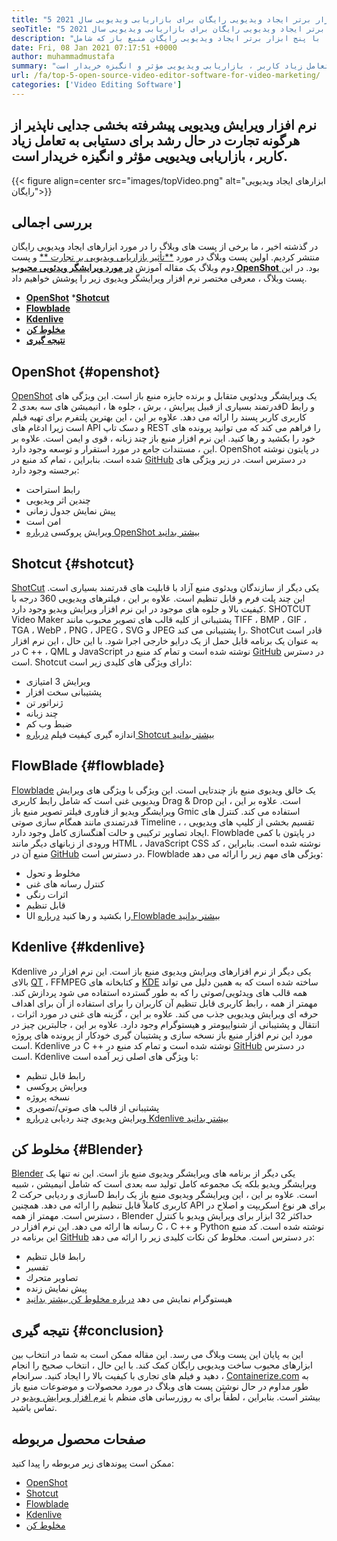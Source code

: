 ```yaml
---
title: "5 ابزار برتر ایجاد ویدیویی رایگان برای بازاریابی ویدیویی سال 2021" 
seoTitle: "5 ابزار برتر ایجاد ویدیویی رایگان برای بازاریابی ویدیویی سال 2021" 
description: "این پست وبلاگ شما را با پنج ابزار برتر ایجاد ویدیویی رایگان منبع باز که شامل OpenShot ، Shotcut ، Flowblade ، Kdenlive و Blender است ، معرفی می کند." 
date: Fri, 08 Jan 2021 07:17:51 +0000
author: muhammadmustafa
summary: "نرم افزار پیشرفته ویرایش ویدیویی بخشی جدایی ناپذیر از هرگونه تجارت در حال رشد برای دستیابی به تعامل زیاد کاربر ، بازاریابی ویدیویی مؤثر و انگیزه خریدار است." 
url: /fa/top-5-open-source-video-editor-software-for-video-marketing/
categories: ['Video Editing Software']
---
```


## نرم افزار ویرایش ویدیویی پیشرفته بخشی جدایی ناپذیر از هرگونه تجارت در حال رشد برای دستیابی به تعامل زیاد کاربر ، بازاریابی ویدیویی مؤثر و انگیزه خریدار است.

{{< figure align=center src="images/topVideo.png" alt="ابزارهای ایجاد ویدیویی رایگان">}}


## بررسی اجمالی
در گذشته اخیر ، ما برخی از پست های وبلاگ را در مورد ابزارهای ایجاد ویدیویی رایگان منتشر کردیم. اولین پست وبلاگ در مورد [**تأثیر بازاریابی ویدیویی بر تجارت **][1] و پست دوم وبلاگ یک مقاله آموزش [ **در مورد ویرایشگر ویدئویی محبوب OpenShot**  ][2] بود.
در این پست وبلاگ ، معرفی مختصر نرم افزار ویرایشگر ویدیوی زیر را پوشش خواهیم داد.
  * **[OpenShot][3]**
  *[**Shotcut** ][4]
  * **[Flowblade][5]**
  * **[Kdenlive][6]**
  * **[مخلوط کن][7]**
  * **[نتیجه گیری][8]**

## OpenShot   {#openshot}
[OpenShot][9] یک ویرایشگر ویدئویی متقابل و برنده جایزه منبع باز است. این ویژگی های قدرتمند بسیاری از قبیل پیرایش ، برش ، جلوه ها ، انیمیشن های سه بعدی 2D و رابط کاربری کاربر پسند را ارائه می دهد. علاوه بر این ، این بهترین پلتفرم برای تهیه فیلم است زیرا ادغام های API و دسک تاپ REST را فراهم می کند که می توانید پرونده های خود را بکشید و رها کنید. این نرم افزار منبع باز چند زبانه ، قوی و ایمن است. علاوه بر این ، مستندات جامع در مورد استقرار و توسعه وجود دارد. OpenShot در پایتون نوشته شده است. بنابراین ، تمام کد منبع در [GitHub][10] در دسترس است.
در زیر ویژگی های برجسته وجود دارد:
  * رابط استراحت
  * چندین اثر ویدیویی
  * پیش نمایش جدول زمانی
  * امن است
  * ویرایش پروکسی
[درباره OpenShot بیشتر بدانید][11]

## Shotcut   {#shotcut}
[ShotCut][12] یکی دیگر از سازندگان ویدئوی منبع آزاد با قابلیت های قدرتمند بسیاری است. این چند پلت فرم و قابل تنظیم است. علاوه بر این ، فیلترهای ویدیویی 360 درجه با کیفیت بالا و جلوه های موجود در این نرم افزار ویرایش ویدیو وجود دارد. SHOTCUT Video Maker پشتیبانی از کلیه قالب های تصویر محبوب مانند TIFF ، BMP ، GIF ، TGA ، WebP ، PNG ، JPEG ، SVG و JPEG را پشتیبانی می کند. ShotCut قادر است به عنوان یک برنامه قابل حمل از یک درایو خارجی اجرا شود. با این حال ، این نرم افزار در C ++ ، QML و JavaScript نوشته شده است و تمام کد منبع در [GitHub][13] در دسترس است.
Shotcut دارای ویژگی های کلیدی زیر است:
  * ویرایش 3 امتیازی
  * پشتیبانی سخت افزار
  * ژنراتور تن
  * چند زبانه
  * ضبط وب کم
  * اندازه گیری کیفیت فیلم
[درباره Shotcut بیشتر بدانید][14]

## FlowBlade   {#flowblade}
[Flowblade][15] یک خالق ویدیوی منبع باز چندتایی است. این ویژگی با ویژگی های ویرایش ویدیویی غنی است که شامل رابط کاربری Drag & Drop است. علاوه بر این ، این ویرایشگر ویدیو از فناوری فیلتر تصویر منبع باز Gmic استفاده می کند. کنترل های قدرتمندی مانند همگام سازی صوتی Timeline ، تقسیم بخشی از کلیپ های ویدیویی ، ایجاد تصاویر ترکیبی و حالت آهنگسازی کامل وجود دارد. Flowblade در پایتون با کمی ورودی از زبانهای دیگر مانند HTML ، JavaScript CSS نوشته شده است. بنابراین ، کد منبع آن در [GitHub][16] در دسترس است.
Flowblade ویژگی های مهم زیر را ارائه می دهد:
  * مخلوط و تحول
  * کنترل رسانه های غنی
  * اثرات رنگی
  * قابل تنظیم
  * UI را بکشید و رها کنید
[درباره Flowblade بیشتر بدانید][17]

## Kdenlive   {#kdenlive}
Kdenlive یکی دیگر از نرم افزارهای ویرایش ویدیوی منبع باز است. این نرم افزار در بالای [QT][18] ، FFMPEG و کتابخانه های [KDE][19] ساخته شده است که به همین دلیل می تواند همه قالب های ویدئویی/صوتی را که به طور گسترده استفاده می شود پردازش کند. مهمتر از همه ، رابط کاربری قابل تنظیم آن کاربران را برای استفاده از آن برای اهداف حرفه ای ویرایش ویدیویی جذب می کند. علاوه بر این ، گزینه های غنی در مورد اثرات ، انتقال و پشتیبانی از شنواییومتر و هیستوگرام وجود دارد. علاوه بر این ، جالبترین چیز در مورد این نرم افزار منبع باز نسخه سازی و پشتیبان گیری خودکار از پرونده های پروژه است. Kdenlive در C ++ نوشته شده است و تمام کد منبع در [GitHub][20] در دسترس است.
Kdenlive با ویژگی های اصلی زیر آمده است:
  * رابط قابل تنظیم
  * ویرایش پروکسی
  * نسخه پروژه
  * پشتیبانی از قالب های صوتی/تصویری
  * ویرایش ویدیوی چند ردیابی
[درباره Kdenlive بیشتر بدانید][21]

## مخلوط کن   {#Blender}
[Blender][22] یکی دیگر از برنامه های ویرایشگر ویدیوی منبع باز است. این نه تنها یک ویرایشگر ویدیو بلکه یک مجموعه کامل تولید سه بعدی است که شامل انیمیشن ، شبیه سازی و ردیابی حرکت 2D است. علاوه بر این ، این ویرایشگر ویدیوی منبع باز یک رابط کاربری کاملاً قابل تنظیم را ارائه می دهد. همچنین API برای هر نوع اسکریپت و اصلاح در دسترس است. مهمتر از همه ، Blender حداکثر 32 ابزار برای ویرایش ویدیو با کنترل رسانه ها ارائه می دهد. این نرم افزار در C ، C ++ و Python نوشته شده است. کد منبع این برنامه در [GitHub][23] در دسترس است.
مخلوط کن نکات کلیدی زیر را ارائه می دهد:
  * رابط قابل تنظیم
  * تفسیر
  * تصاوير متحرك
  * پیش نمایش زنده
  * هیستوگرام نمایش می دهد
[درباره مخلوط کن بیشتر بدانید][22]

## نتیجه گیری   {#conclusion}
این به پایان این پست وبلاگ می رسد. این مقاله ممکن است به شما در انتخاب بین ابزارهای محبوب ساخت ویدیویی رایگان کمک کند. با این حال ، انتخاب صحیح را انجام دهید و فیلم های تجاری با کیفیت بالا را ایجاد کنید.
سرانجام ، [Containerize.com][24] به طور مداوم در حال نوشتن پست های وبلاگ در مورد محصولات و موضوعات منبع باز بیشتر است. بنابراین ، لطفاً برای به روزرسانی های منظم با [نرم افزار ویرایش ویدیو][25] در تماس باشید.

## صفحات محصول مربوطه
ممکن است پیوندهای زیر مربوطه را پیدا کنید:
  * [OpenShot][9]
  * [Shotcut][12]
  * [Flowblade][15]
  * [Kdenlive][26]
  * [مخلوط کن][27]

  
[1]: https://blog.containerize.com/video-editing-software/how-video-editing-software-improves-business-video-marketing/
[2]: https://blog.containerize.com/2020/12/30/a-beginners-guide-to-start-video-editing-with-free-openshot/
[3]: #openshot
[4]: #Shotcut
[5]: #Flowblade
[6]: #Kdenlive
[7]: #Blender
[8]: #Conclusion
[9]: https://products.containerize.com/video-editing-software/openshot
[10]: https://github.com/OpenShot/openshot-qt
[11]: https://www.openshot.org/
[12]: https://products.containerize.com/video-editing-software/shotcut
[13]: https://github.com/mltframework/shotcut
[14]: https://shotcut.org/
[15]: https://products.containerize.com/video-editing-software/flowblade
[16]: https://github.com/jliljebl/flowblade
[17]: https://jliljebl.github.io/flowblade/
[18]: http://www.qt.io/
[19]: https://www.kde.org/
[20]: https://github.com/KDE/kdenlive
[21]: https://kdenlive.org/en/
[22]: https://www.blender.org/
[23]: https://github.com/blender/blender
[24]: https://www.containerize.com/
[25]: https://products.containerize.com/video-editing-software
[26]: https://products.containerize.com/video-editing-software/kdenlive
[27]: https://products.containerize.com/video-editing-software/blender
